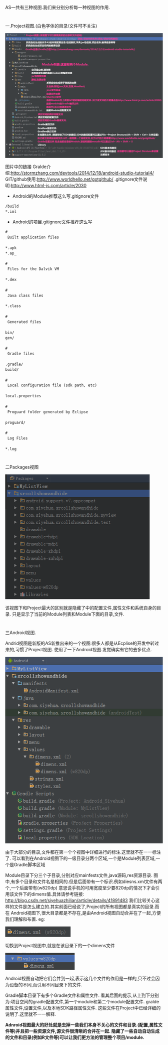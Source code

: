 AS一共有三种视图.我们来分别分析每一种视图的作用.
#
一.Project视图.(白色字体的目录/文件可不关注)


![Image](/Android%20Studio/Directory%20Info/Img/_001.png)

图片中的链接
Gralde介绍:http://stormzhang.com/devtools/2014/12/18/android-studio-tutorial4/
GIT/github使用:http://www.worldhello.net/gotgithub/
.gitignore文件说明:http://www.html-js.com/article/2030

 * Android的Module推荐这么写.gitignore文件
```xml
/build
*.iml
```

 * Android的项目.gitignore文件推荐这么写
```xml
#
 Built application files

*.apk
*.ap_

#
 Files for the Dalvik VM

*.dex

#
 Java class files

*.class

#
 Generated files

bin/
gen/

#
 Gradle files

.gradle/
build/

#
 Local configuration file (sdk path, etc)

local.properties

#
 Proguard folder generated by Eclipse

proguard/

#
 Log Files

*.log
```

#
二Packages视图


![Image](/Android%20Studio/Directory%20Info/Img/_002.png)

该视图下和Project最大的区别就是隐藏了中的配置文件,属性文件和系统自身的目录.
只是显示了当前的Module列表和Module下面的目录,文件.

#
三Android视图.

Andrid视图是新版的AS新推出来的一个视图.很多人都是从Ecplise的开发中转过来的,习惯了Project视图.
使用了一下Android视图.发觉确实有它的去多优点.

![Image](/Android%20Studio/Directory%20Info/Img/_003.png)

由于大部分的目录,文件都在第一个个视图中详细进行的标注.这里就不在一一标注了.
可以看到在Android视图下的一级目录分两个区域,一个是Module列表区域,一个是Gradle脚本区域

Module目录下分三个子目录,分别对应mainfests文件,java源码,res资源目录.
图中,有多个目录和文件名是相同的.但是后面带有一个标识.例如diesns.xml文件有两个,一个后面带有(w820dp)
意思说手机的可用宽度至少要820dp的情况下才会引用该文件下的dimens值.具体请参考链接:
http://blog.csdn.net/siyehuazhilian/article/details/41891483
我们比较关心这样的文件是怎么建立的.其实前面已经说了,Project的所有视图都是真实的目录.而在
Android视图下,很大目录都是不存在,是由Android视图自动合并在了一起,方便我们理解和布置.
eg:

![Image](/Android%20Studio/Directory%20Info/Img/_004.png)

切换到Project视图中,就是在该目录下的一个dimens文件

![Image](/Android%20Studio/Directory%20Info/Img/_005.png)

Android视图自动把它们合并到一起,表示这几个文件的作用是一样的,只不过会因为设备的不同,而引用不同目录下的文件.


Gradle脚本目录下有多个Gradle文件和属性文件.
看其后面的提示,从上到下分别为:项目空间的gradle配置文件,第一个module和第二个module配置文件.
gralde属性文件,设置文件,以及本地SDK路径属性文件.
这些文件在Project中已经详细的说明了.这里就不一一解释.

**Adnroid视图最大的好处就是去掉一些我们本身不关心的文件和目录.(配置,属性文件等)并且把一些资源文件,源文件很清晰的合并在一起.
隐藏了一些自动自动生成的文件和目录(例如R文件等)可以让我们更方法的管理整个项目/module.**
